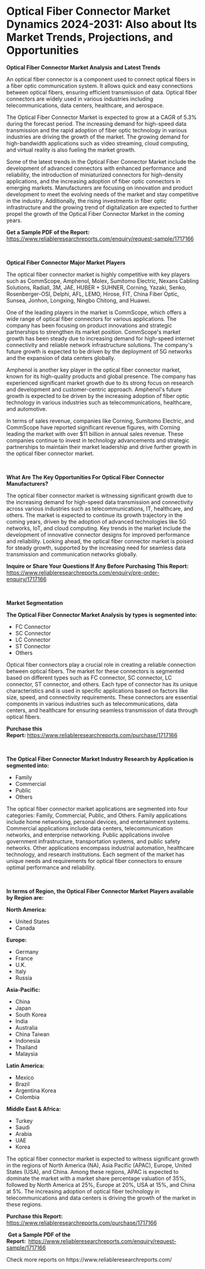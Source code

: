<p><h1>Optical Fiber Connector Market Dynamics 2024-2031: Also about Its Market Trends, Projections, and Opportunities</h1></p><p><strong>Optical Fiber Connector Market Analysis and Latest Trends</strong></p>
<p><p>An optical fiber connector is a component used to connect optical fibers in a fiber optic communication system. It allows quick and easy connections between optical fibers, ensuring efficient transmission of data. Optical fiber connectors are widely used in various industries including telecommunications, data centers, healthcare, and aerospace.</p><p>The Optical Fiber Connector Market is expected to grow at a CAGR of 5.3% during the forecast period. The increasing demand for high-speed data transmission and the rapid adoption of fiber optic technology in various industries are driving the growth of the market. The growing demand for high-bandwidth applications such as video streaming, cloud computing, and virtual reality is also fueling the market growth.</p><p>Some of the latest trends in the Optical Fiber Connector Market include the development of advanced connectors with enhanced performance and reliability, the introduction of miniaturized connectors for high-density applications, and the increasing adoption of fiber optic connectors in emerging markets. Manufacturers are focusing on innovation and product development to meet the evolving needs of the market and stay competitive in the industry. Additionally, the rising investments in fiber optic infrastructure and the growing trend of digitalization are expected to further propel the growth of the Optical Fiber Connector Market in the coming years.</p></p>
<p><strong>Get a Sample PDF of the Report:&nbsp;</strong> <a href="https://www.reliableresearchreports.com/enquiry/request-sample/1717166">https://www.reliableresearchreports.com/enquiry/request-sample/1717166</a></p>
<p>&nbsp;</p>
<p><strong>Optical Fiber Connector Major Market Players</strong></p>
<p><p>The optical fiber connector market is highly competitive with key players such as CommScope, Amphenol, Molex, Sumitomo Electric, Nexans Cabling Solutions, Radiall, 3M, JAE, HUBER + SUHNER, Corning, Yazaki, Senko, Rosenberger-OSI, Delphi, AFL, LEMO, Hirose, FIT, China Fiber Optic, Sunsea, Jonhon, Longxing, Ningbo Chitong, and Huawei.</p><p>One of the leading players in the market is CommScope, which offers a wide range of optical fiber connectors for various applications. The company has been focusing on product innovations and strategic partnerships to strengthen its market position. CommScope's market growth has been steady due to increasing demand for high-speed internet connectivity and reliable network infrastructure solutions. The company's future growth is expected to be driven by the deployment of 5G networks and the expansion of data centers globally.</p><p>Amphenol is another key player in the optical fiber connector market, known for its high-quality products and global presence. The company has experienced significant market growth due to its strong focus on research and development and customer-centric approach. Amphenol's future growth is expected to be driven by the increasing adoption of fiber optic technology in various industries such as telecommunications, healthcare, and automotive.</p><p>In terms of sales revenue, companies like Corning, Sumitomo Electric, and CommScope have reported significant revenue figures, with Corning leading the market with over $11 billion in annual sales revenue. These companies continue to invest in technology advancements and strategic partnerships to maintain their market leadership and drive further growth in the optical fiber connector market.</p></p>
<p>&nbsp;</p>
<p><strong>What Are The Key Opportunities For Optical Fiber Connector Manufacturers?</strong></p>
<p><p>The optical fiber connector market is witnessing significant growth due to the increasing demand for high-speed data transmission and connectivity across various industries such as telecommunications, IT, healthcare, and others. The market is expected to continue its growth trajectory in the coming years, driven by the adoption of advanced technologies like 5G networks, IoT, and cloud computing. Key trends in the market include the development of innovative connector designs for improved performance and reliability. Looking ahead, the optical fiber connector market is poised for steady growth, supported by the increasing need for seamless data transmission and communication networks globally.</p></p>
<p><strong>Inquire or Share Your Questions If Any Before Purchasing This Report:</strong> <a href="https://www.reliableresearchreports.com/enquiry/pre-order-enquiry/1717166">https://www.reliableresearchreports.com/enquiry/pre-order-enquiry/1717166</a></p>
<p>&nbsp;</p>
<p><strong>Market Segmentation</strong></p>
<p><strong>The Optical Fiber Connector Market Analysis by types is segmented into:</strong></p>
<p><ul><li>FC Connector</li><li>SC Connector</li><li>LC Connector</li><li>ST Connector</li><li>Others</li></ul></p>
<p><p>Optical fiber connectors play a crucial role in creating a reliable connection between optical fibers. The market for these connectors is segmented based on different types such as FC connector, SC connector, LC connector, ST connector, and others. Each type of connector has its unique characteristics and is used in specific applications based on factors like size, speed, and connectivity requirements. These connectors are essential components in various industries such as telecommunications, data centers, and healthcare for ensuring seamless transmission of data through optical fibers.</p></p>
<p><strong>Purchase this Report:&nbsp;</strong><a href="https://www.reliableresearchreports.com/purchase/1717166">https://www.reliableresearchreports.com/purchase/1717166</a></p>
<p>&nbsp;</p>
<p><strong>The Optical Fiber Connector Market Industry Research by Application is segmented into:</strong></p>
<p><ul><li>Family</li><li>Commercial</li><li>Public</li><li>Others</li></ul></p>
<p><p>The optical fiber connector market applications are segmented into four categories: Family, Commercial, Public, and Others. Family applications include home networking, personal devices, and entertainment systems. Commercial applications include data centers, telecommunication networks, and enterprise networking. Public applications involve government infrastructure, transportation systems, and public safety networks. Other applications encompass industrial automation, healthcare technology, and research institutions. Each segment of the market has unique needs and requirements for optical fiber connectors to ensure optimal performance and reliability.</p></p>
<p>&nbsp;</p>
<p><strong>In terms of Region, the Optical Fiber Connector Market Players available by Region are:</strong></p>
<p>
    <p> <strong> North America: </strong>
        <ul>
            <li>United States</li>
            <li>Canada</li>
        </ul>
        </p> 
    <p> <strong> Europe: </strong>
        <ul>
            <li>Germany</li>
            <li>France</li>
            <li>U.K.</li>
            <li>Italy</li>
            <li>Russia</li>
        </ul>
        </p> 
    <p> <strong> Asia-Pacific: </strong>
        <ul>
            <li>China</li>
            <li>Japan</li>
            <li>South Korea</li>
            <li>India</li>
            <li>Australia</li>
            <li>China Taiwan</li>
            <li>Indonesia</li>
            <li>Thailand</li>
            <li>Malaysia</li>
        </ul>
        </p> 
    <p> <strong> Latin America: </strong>
        <ul>
            <li>Mexico</li>
            <li>Brazil</li>
            <li>Argentina Korea</li>
            <li>Colombia</li>
        </ul>
        </p> 
    <p> <strong> Middle East & Africa: </strong>
        <ul>
            <li>Turkey</li>
            <li>Saudi</li>
            <li>Arabia</li>
            <li>UAE</li>
            <li>Korea</li>
        </ul>
    </p>
    </p>
<p><p>The optical fiber connector market is expected to witness significant growth in the regions of North America (NA), Asia Pacific (APAC), Europe, United States (USA), and China. Among these regions, APAC is expected to dominate the market with a market share percentage valuation of 35%, followed by North America at 25%, Europe at 20%, USA at 15%, and China at 5%. The increasing adoption of optical fiber technology in telecommunications and data centers is driving the growth of the market in these regions.</p></p>
<p><strong>Purchase this Report: </strong><a href="https://www.reliableresearchreports.com/purchase/1717166">https://www.reliableresearchreports.com/purchase/1717166</a></p>
<p>&nbsp;<strong>Get a Sample PDF of the Report:&nbsp;&nbsp;</strong><a href="https://www.reliableresearchreports.com/enquiry/request-sample/1717166">https://www.reliableresearchreports.com/enquiry/request-sample/1717166</a></p>
<p><strong></strong></p>
<p>Check more reports on https://www.reliableresearchreports.com/</p>